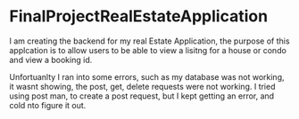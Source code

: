 # FinalProjectRealEstateApplication
I am creating the backend for my real Estate Application, the purpose of this applcation is to allow users to be able to view a lisitng for a house or condo and 
view a booking id. 

Unfortuanlty I ran into some errors, such as my database was not working, it wasnt showing, the post, get, delete requests were not working.
I tried using post man, to create a post request, but I kept getting an error, and cold nto figure it out.




